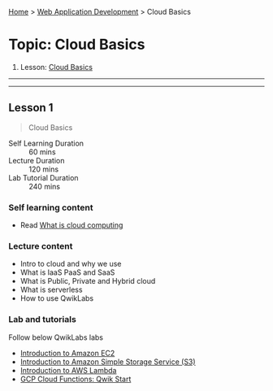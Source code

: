 [Home](../README.md) > [Web Application Development](./README.md) > Cloud Basics

# Topic: Cloud Basics

1. Lesson: [Cloud Basics](#lesson-1)

---

---

## Lesson 1

> Cloud Basics

<dl>
<dt>Self Learning Duration</dt>
<dd>60 mins</dd>
<dt>Lecture Duration</dt>
<dd>120 mins</dd>
<dt>Lab Tutorial Duration</dt>
<dd>240 mins</dd>
</dl>

### Self learning content

- Read [What is cloud computing](https://aws.amazon.com/what-is-cloud-computing/)

### Lecture content

- Intro to cloud and why we use
- What is IaaS PaaS and SaaS
- What is Public, Private and Hybrid cloud
- What is serverless
- How to use QwikLabs

### Lab and tutorials

Follow below QwikLabs labs
- [Introduction to Amazon EC2](https://www.qwiklabs.com/focuses/10430)
- [Introduction to Amazon Simple Storage Service (S3)](https://www.qwiklabs.com/focuses/10488)
- [Introduction to AWS Lambda](https://www.qwiklabs.com/focuses/10541)
- [GCP Cloud Functions: Qwik Start](https://www.qwiklabs.com/focuses/1763)
